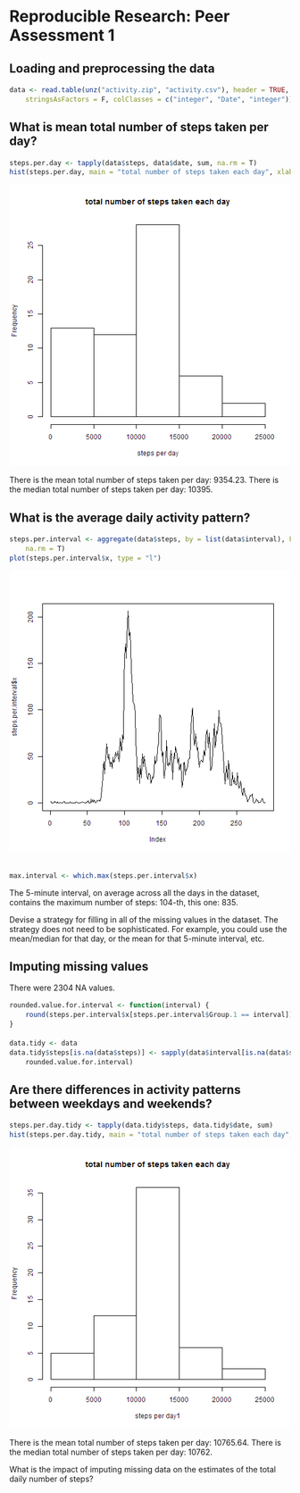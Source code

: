 # Reproducible Research: Peer Assessment 1


## Loading and preprocessing the data

```r
data <- read.table(unz("activity.zip", "activity.csv"), header = TRUE, sep = ",", 
    stringsAsFactors = F, colClasses = c("integer", "Date", "integer"))
```



## What is mean total number of steps taken per day?

```r
steps.per.day <- tapply(data$steps, data$date, sum, na.rm = T)
hist(steps.per.day, main = "total number of steps taken each day", xlab = "steps per day")
```

![plot of chunk unnamed-chunk-2](figure/unnamed-chunk-2.png) 

There is the mean total number of steps taken per day:  9354.23.
There is the median total number of steps taken per day: 10395.


## What is the average daily activity pattern?

```r
steps.per.interval <- aggregate(data$steps, by = list(data$interval), FUN = mean, 
    na.rm = T)
plot(steps.per.interval$x, type = "l")
```

![plot of chunk unnamed-chunk-3](figure/unnamed-chunk-3.png) 

```r

max.interval <- which.max(steps.per.interval$x)
```


The 5-minute interval, on average across all the days in the dataset,
contains the maximum number of steps: 104-th, this one:  835.

Devise a strategy for filling in all of the missing values in the dataset. The
strategy does not need to be sophisticated. For example, you could use
the mean/median for that day, or the mean for that 5-minute interval, etc.
## Imputing missing values
There were 2304 NA values.


```r
rounded.value.for.interval <- function(interval) {
    round(steps.per.interval$x[steps.per.interval$Group.1 == interval])
}

data.tidy <- data
data.tidy$steps[is.na(data$steps)] <- sapply(data$interval[is.na(data$steps)], 
    rounded.value.for.interval)
```



## Are there differences in activity patterns between weekdays and weekends?

```r
steps.per.day.tidy <- tapply(data.tidy$steps, data.tidy$date, sum)
hist(steps.per.day.tidy, main = "total number of steps taken each day", xlab = "steps per day1")
```

![plot of chunk unnamed-chunk-5](figure/unnamed-chunk-5.png) 

There is the mean total number of steps taken per day: 10765.64.
There is the median total number of steps taken per day:    10762.

What is the impact of imputing missing data on the estimates of the total
daily number of steps?

